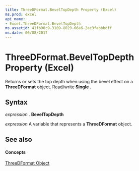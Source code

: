 ```yaml
---
title: ThreeDFormat.BevelTopDepth Property (Excel)
ms.prod: excel
api_name:
- Excel.ThreeDFormat.BevelTopDepth
ms.assetid: 41fb90c9-3109-8029-66a6-2ac3fabbbdff
ms.date: 06/08/2017
---
```



# ThreeDFormat.BevelTopDepth Property (Excel)

Returns or sets the top depth when using the bevel effect on a  **ThreeDFormat** object. Read/write **Single** .


## Syntax

 _expression_ . **BevelTopDepth**

 _expression_ A variable that represents a **ThreeDFormat** object.


## See also


#### Concepts


[ThreeDFormat Object](Excel.ThreeDFormat.md)

